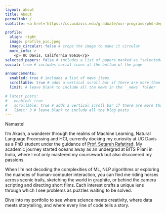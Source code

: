 ```yaml
---
layout: about
title: About
permalink: /
subtitle: <a href='https://cs.ucdavis.edu/graduate/our-programs/phd-degree'>PhD CS @ UC Davis</a>

profile:
  align: right
  image: profile_pic.jpeg
  image_circular: false # crops the image to make it circular
  more_info: >
    <p> UC Davis, California 95616</p>
selected_papers: false # includes a list of papers marked as "selected={true}"
social: true # includes social icons at the bottom of the page

announcements:
  enabled: true # includes a list of news items
  scrollable: true # adds a vertical scroll bar if there are more than 3 news items
  limit: # leave blank to include all the news in the `_news` folder

# latest_posts:
#   enabled: true
#   scrollable: true # adds a vertical scroll bar if there are more than 3 new posts items
#   limit: 3 # leave blank to include all the blog posts
---
```


Namaste! 

I’m Akash, a wanderer through the realms of Machine Learning, Natural Language Processing and HCI, currently docking my curiosity at UC Davis as a PhD student under the guidance of [Prof. Setareh Rafatirad](https://web.cs.ucdavis.edu/~srafatir/). My academic journey started oceans away as an undergrad at BITS Pilani in India, where I not only mastered my coursework but also discovered my passions.

When I’m not decoding the complexities of ML, NLP algorithms or exploring the nuances of human-computer interaction, you can find me riding horses across scenic trails, sketching the world in graphite, or behind the camera scripting and directing short films. Each interest crafts a unique lens through which I see problems as puzzles waiting to be solved.

Dive into my portfolio to see where science meets creativity, where data meets storytelling, and where every line of code tells a story.
